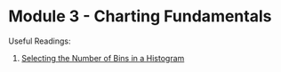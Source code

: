# Module 3 - Charting Fundamentals


Useful Readings:
1. [Selecting the Number of Bins in a Histogram](http://users.stat.umn.edu/~gmeeden/papers/hist.pdf)